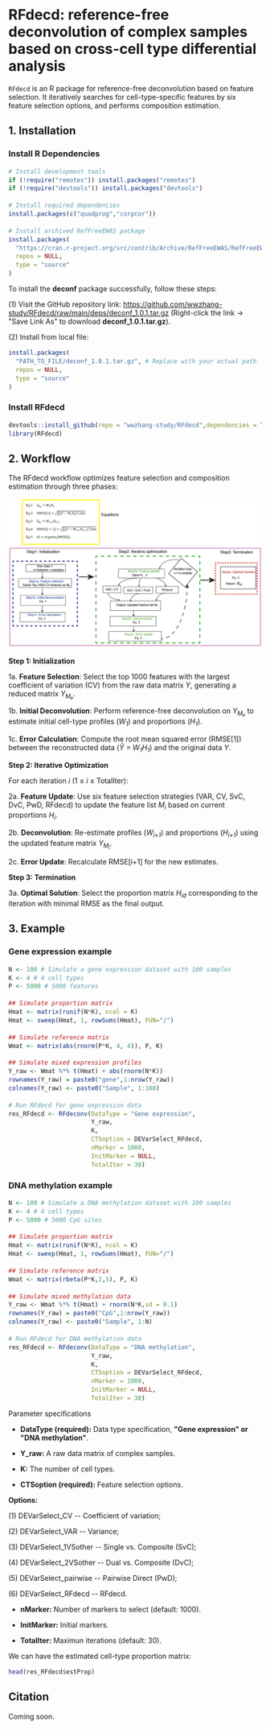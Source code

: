 
<!-- README.md is generated from README.Rmd. Please edit that file -->

# RFdecd: reference-free deconvolution of complex samples based on cross-cell type differential analysis

<!-- badges: start -->
<!-- badges: end -->

`RFdecd` is an R package for reference-free deconvolution based on feature selection.
It iteratively searches for cell-type-specific features by six feature selection options, 
and performs composition estimation.

## 1. Installation

### Install R Dependencies
```R
# Install development tools
if (!require("remotes")) install.packages("remotes")
if (!require("devtools")) install.packages("devtools")

# Install required dependencies
install.packages(c("quadprog","corpcor"))

# Install archived RefFreeEWAS package
install.packages(
  "https://cran.r-project.org/src/contrib/Archive/RefFreeEWAS/RefFreeEWAS_2.2.tar.gz",
  repos = NULL,
  type = "source"
)
```

To install the **deconf** package successfully, follow these steps:

(1) Visit the GitHub repository link:
https://github.com/wwzhang-study/RFdecd/raw/main/deps/deconf_1.0.1.tar.gz
(Right-click the link → "Save Link As" to download **deconf_1.0.1.tar.gz**).

(2) Install from local file:

```R
install.packages(
  "PATH_TO_FILE/deconf_1.0.1.tar.gz", # Replace with your actual path
  repos = NULL,
  type = "source"
)
```
### Install RFdecd
```R
devtools::install_github(repo = "wwzhang-study/RFdecd",dependencies = TRUE,build_vignettes = TRUE,upgrade = "never")
library(RFdecd)
```
## 2. Workflow
The RFdecd workflow optimizes feature selection and composition estimation through three phases:

![Figure 1: RFdecd Workflow](https://raw.githubusercontent.com/wwzhang-study/RFdecd/main/figures/Fig1.png)


**Step 1: Initialization**

1a. **Feature Selection**: Select the top 1000 features with the largest coefficient of variation (CV) from the raw data matrix *Y*, generating a reduced matrix *Y<sub>M₀</sub>*.

1b. **Initial Deconvolution**: Perform reference-free deconvolution on *Y<sub>M₀</sub>* to estimate initial cell-type profiles (*W<sub>1</sub>*) and proportions (*H<sub>1</sub>*).

1c. **Error Calculation**: Compute the root mean squared error (RMSE[1]) between the reconstructed data (*Ŷ = W<sub>1</sub>H<sub>1</sub>*) and the original data *Y*.

**Step 2: Iterative Optimization**

For each iteration *i* (1 ≤ *i* ≤ TotalIter):

2a. **Feature Update**: Use six feature selection strategies (VAR, CV, SvC, DvC, PwD, RFdecd) to update the feature list *M<sub>i</sub>* based on current proportions *H<sub>i</sub>*.
   
2b. **Deconvolution**: Re-estimate profiles (*W<sub>i+1</sub>*) and proportions (*H<sub>i+1</sub>*) using the updated feature matrix *Y<sub>M<sub>i</sub></sub>*.

2c. **Error Update**: Recalculate RMSE[i+1] for the new estimates.

**Step 3: Termination**

3a. **Optimal Solution**: Select the proportion matrix *H<sub>id</sub>* corresponding to the iteration with minimal RMSE as the final output.

## 3. Example
### Gene expression example
```R
N <- 100 # Simulate a gene expression dataset with 100 samples
K <- 4 # 4 cell types
P <- 5000 # 5000 features

## Simulate proportion matrix
Hmat <- matrix(runif(N*K), ncol = K)
Hmat <- sweep(Hmat, 1, rowSums(Hmat), FUN="/")

## Simulate reference matrix
Wmat <- matrix(abs(rnorm(P*K, 4, 4)), P, K)

## Simulate mixed expression profiles
Y_raw <- Wmat %*% t(Hmat) + abs(rnorm(N*K))
rownames(Y_raw) = paste0("gene",1:nrow(Y_raw))
colnames(Y_raw) <- paste0("Sample", 1:100)

# Run RFdecd for gene expression data
res_RFdecd <- RFdeconv(DataType = "Gene expression",
                       Y_raw,
                       K,
                       CTSoption = DEVarSelect_RFdecd,
                       nMarker = 1000,
                       InitMarker = NULL,
                       TotalIter = 30)
```

### DNA methylation example
```R
N <- 100 # Simulate a DNA methylation dataset with 100 samples
K <- 4 # 4 cell types
P <- 5000 # 5000 CpG sites

## Simulate proportion matrix
Hmat <- matrix(runif(N*K), ncol = K)
Hmat <- sweep(Hmat, 1, rowSums(Hmat), FUN="/")

## Simulate reference matrix
Wmat <- matrix(rbeta(P*K,2,5), P, K)

## Simulate mixed methylation data
Y_raw <- Wmat %*% t(Hmat) + rnorm(N*K,sd = 0.1)
rownames(Y_raw) = paste0("CpG",1:nrow(Y_raw))
colnames(Y_raw) <- paste0("Sample", 1:N)

# Run RFdecd for DNA methylation data
res_RFdecd <- RFdeconv(DataType = "DNA methylation",
                       Y_raw,
                       K,
                       CTSoption = DEVarSelect_RFdecd,
                       nMarker = 1000,
                       InitMarker = NULL,
                       TotalIter = 30)
```
Parameter specifications

- **DataType (required):** Data type specification, **"Gene expression" or "DNA methylation"**.

- **Y_raw:** A raw data matrix of complex samples. 

- **K:** The number of cell types.

- **CTSoption (required):** Feature selection options.

**Options:**

(1) DEVarSelect_CV -- Coefficient of variation; 

(2) DEVarSelect_VAR -- Variance; 

(3) DEVarSelect_1VSother -- Single vs. Composite (SvC);

(4) DEVarSelect_2VSother -- Dual vs. Composite (DvC);

(5) DEVarSelect_pairwise -- Pairwise Direct (PwD); 

(6) DEVarSelect_RFdecd -- RFdecd.

- **nMarker:** Number of markers to select (default: 1000). 

- **InitMarker:** Initial markers.

- **TotalIter:** Maximun iterations (default: 30).

We can have the estimated cell-type proportion matrix:

```R
head(res_RFdecd$estProp)
```

## Citation
Coming soon.
